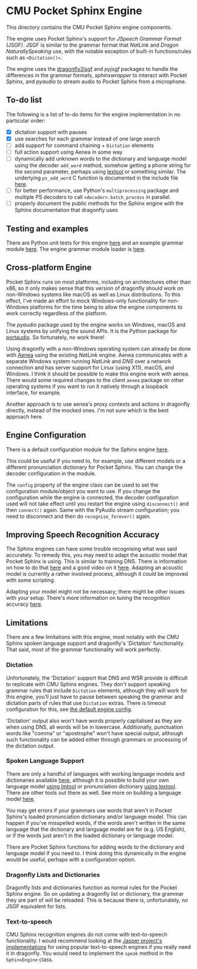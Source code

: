 CMU Pocket Sphinx Engine
============================================================================

This directory contains the CMU Pocket Sphinx engine components.

The engine uses Pocket Sphinx's support for *JSpeech Grammar Format* (JSGF). JSGF is similar to the grammar format that *NatLink* and *Dragon NaturallySpeaking* use, with the notable exception of built-in functions/rules such as `<Dictation()>`.

The engine uses the [dragonfly2jsgf](../../../dragonfly2jsgf/) and *pyjsgf* packages to handle the differences in the grammar formats, *sphinxwrapper* to interact with Pocket Sphinx, and *pyaudio* to stream audio to Pocket Sphinx from a microphone.


## To-do list
The following is a list of to-do items for the engine implementation in no particular order:
  - [X] dictation support with pauses
  - [X] use searches for each grammar instead of one large search
  - [ ] add support for command chaining + `Dictation` elements
  - [ ] full action support using Aenea in some way
  - [ ] dynamically add unknown words to the dictionary and language model using the decoder `add_word` method, somehow getting a phone string for the second parameter, perhaps using [lextool](http://www.speech.cs.cmu.edu/tools/lextool.html) or something similar. The underlying `ps_add_word` C function is documented in the include file [here](https://github.com/cmusphinx/pocketsphinx/blob/master/include/pocketsphinx.h#L245).
  - [ ] for better performance, use Python's `multiprocessing` package and multiple PS decoders to call `<decoder>.batch_process` in parallel.
  - [ ] properly document the public methods for the Sphinx engine with the Sphinx documentation that dragonfly uses

Testing and examples
----------------------------------------------------------------------------
There are Python unit tests for this engine [here](../../test/test_engine_sphinx.py) and an example grammar module [here](../../examples/sphinx_engine_example.py). The engine grammar module loader is [here](../../examples/sphinx_module_loader.py).


Cross-platform Engine
----------------------------------------------------------------------------

Pocket Sphinx runs on most platforms, including on architectures other than x86, so it only makes sense that this version of dragonfly should work on non-Windows systems like macOS as well as Linux distributions. To this effect, I've made an effort to mock Windows-only functionality for non-Windows platforms for the time being to allow the engine components to work correctly regardless of the platform.

The *pyaudio* package used by the engine works on Windows, macOS and Linux systems by unifying the sound APIs. It is the Python package for [portaudio](http://www.portaudio.com/). So fortunately, no work there!

Using dragonfly with a non-Windows operating system can already be done with [Aenea](https://github.com/dictation-toolbox/aenea) using the existing *NatLink* engine. Aenea communicates with a separate Windows system running *NatLink* and *DNS* over a network connection and has server support for Linux (using X11), macOS, and Windows. I think it should be possible to make this engine work with aenea. There would some required changes to the client `aenea` package on other operating systems if you want to run it natively through a loopback interface, for example.

Another approach is to use aenea's proxy contexts and actions in dragonfly directly, instead of the mocked ones. I'm not sure which is the best approach here.


Engine Configuration
----------------------------------------------------------------------------

There is a default configuration module for the Sphinx engine [here](config.py).

This could be useful if you need to, for example, use different models or a different pronunciation dictionary for Pocket Sphinx. You can change the decoder configuration in the module.

The `config` property of the engine class can be used to set the configuration module/object you want to use. If you change the configuration while the engine is connected, the decoder configuration used will not take effect until you restart the engine using `disconnect()` and then `connect()` again. Same with the PyAudio stream configuration; you need to disconnect and then do `recognise_forever()` again.


Improving Speech Recognition Accuracy
----------------------------------------------------------------------------

The Sphinx engines can have some trouble recognising what was said accurately. To remedy this, you may need to adapt the acoustic model that Pocket Sphinx is using. This is similar to training DNS. There is information on how to do that [here](https://cmusphinx.github.io/wiki/tutorialadapt/) and a good video on it [here](https://www.youtube.com/watch?v=IAHH6-t9jK0). Adapting an acoustic model is currently a rather involved process, although it could be improved with some scripting.

Adapting your model might not be necessary; there might be other issues with your setup. There's more information on tuning the recognition accuracy [here](https://cmusphinx.github.io/wiki/tutorialtuning/).


Limitations
----------------------------------------------------------------------------

There are a few limitations with this engine, most notably with the CMU Sphinx spoken language support and dragonfly's 'Dictation' functionality. That said, most of the grammar functionality will work perfectly.


### Dictation

Unfortunately, the 'Dictation' support that DNS and WSR provide is difficult to replicate with CMU Sphinx engines. They don't support speaking grammar rules that include `Dictation` elements, although they will work for this engine, you'll just have to pause between speaking the grammar and dictation parts of rules that use `Dictation` extras. There is timeout configuration for this, see [the default engine config](config.py).

'Dictation' output also won't have words properly capitalised as they are when using DNS, all words will be in lowercase. Additionally, punctuation words like "comma" or "apostrophe" won't have special output, although such functionality can be added either through grammars or processing of the dictation output.


### Spoken Language Support

There are only a handful of languages with working language models and dictionaries available [here](https://sourceforge.net/projects/cmusphinx/files/Acoustic%20and%20Language%20Models/), although it is possible to build your own language model [using lmtool](http://www.speech.cs.cmu.edu/tools/lmtool-new.html) or pronunciation dictionary [using lextool](http://www.speech.cs.cmu.edu/tools/lextool.html). There are other tools out there as well. See more on building a language model [here](https://cmusphinx.github.io/wiki/tutoriallm/).

You may get errors if your grammars use words that aren't in Pocket Sphinx's loaded pronunciation dictionary and/or language model. This can happen if you've misspelled words, if the words aren't written in the same language that the dictionary and language model are for (e.g. US English), or if the words just aren't in the loaded dictionary or language model.

There are Pocket Sphinx functions for adding words to the dictionary and language model if you need to. I think doing this dynamically in the engine would be useful, perhaps with a configuration option.


### Dragonfly Lists and Dictionaries

Dragonfly lists and dictionaries function as normal rules for the Pocket Sphinx engine. So on updating a dragonfly list or dictionary, the grammar they are part of will be reloaded. This is because there is, unfortunately, no JSGF equivalent for lists.


### Text-to-speech

CMU Sphinx recognition engines do not come with text-to-speech functionality. I would recommend looking at the [Jasper project's implementations](https://github.com/jasperproject/jasper-client/blob/master/client/tts.py) for using popular text-to-speech engines if you really need it in dragonfly. You would need to implement the `speak` method in the `SphinxEngine` class.
